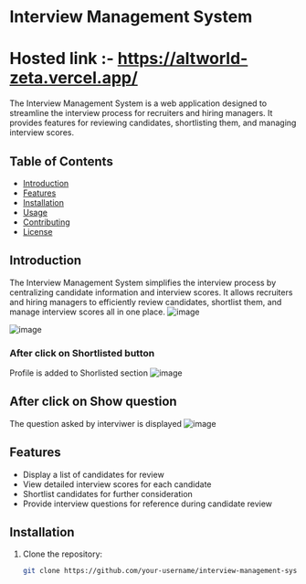 # Interview Management System

# Hosted link :- https://altworld-zeta.vercel.app/

The Interview Management System is a web application designed to streamline the interview process for recruiters and hiring managers. It provides features for reviewing candidates, shortlisting them, and managing interview scores.

## Table of Contents

- [Introduction](#introduction)
- [Features](#features)
- [Installation](#installation)
- [Usage](#usage)
- [Contributing](#contributing)
- [License](#license)

## Introduction

The Interview Management System simplifies the interview process by centralizing candidate information and interview scores. It allows recruiters and hiring managers to efficiently review candidates, shortlist them, and manage interview scores all in one place.
![image](https://github.com/Ayush19bansal/altworld/assets/118842033/b1114433-03b1-48b6-b20c-bdc0d848ef75)

![image](https://github.com/Ayush19bansal/altworld/assets/118842033/58adb893-b7ef-4fde-a54e-197d8f9270ef)

### After click on Shortlisted button
Profile is added to Shorlisted section
![image](https://github.com/Ayush19bansal/altworld/assets/118842033/3a36d2e0-f8ad-415e-bc94-f8034f8a3b23)


## After click on Show question
The question asked by interviwer is displayed
![image](https://github.com/Ayush19bansal/altworld/assets/118842033/dd969826-8159-4e01-ba53-5197d0e55f85)

## Features

- Display a list of candidates for review
- View detailed interview scores for each candidate
- Shortlist candidates for further consideration
- Provide interview questions for reference during candidate review

## Installation

1. Clone the repository:

   ```bash
   git clone https://github.com/your-username/interview-management-system.git
